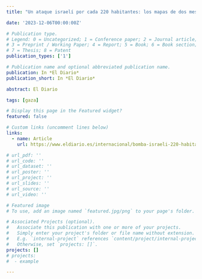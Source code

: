 ```yaml
---
title: "Un ataque israelí por cada 220 habitantes: los mapas de dos meses de masacre en Gaza"

date: '2023-12-06T00:00:00Z'

# Publication type.
# Legend: 0 = Uncategorized; 1 = Conference paper; 2 = Journal article;
# 3 = Preprint / Working Paper; 4 = Report; 5 = Book; 6 = Book section;
# 7 = Thesis; 8 = Patent
publication_types: ['1']

# Publication name and optional abbreviated publication name.
publication: In *El Diario*
publication_short: In *El Diario*

abstract: El Diario

tags: [gaza]

# Display this page in the Featured widget?
featured: false

# Custom links (uncomment lines below)
links:
  - name: Article
    url: https://www.eldiario.es/internacional/bomba-israeli-220-habitantes-mapas-meses-masacre-gaza_1_10746823.amp.html

# url_pdf: ''
# url_code: ''
# url_dataset: ''
# url_poster: ''
# url_project: ''
# url_slides: ''
# url_source: ''
# url_video: ''

# Featured image
# To use, add an image named `featured.jpg/png` to your page's folder.

# Associated Projects (optional).
#   Associate this publication with one or more of your projects.
#   Simply enter your project's folder or file name without extension.
#   E.g. `internal-project` references `content/project/internal-project/index.md`.
#   Otherwise, set `projects: []`.
projects: []
# projects:
#  - example

---
```

